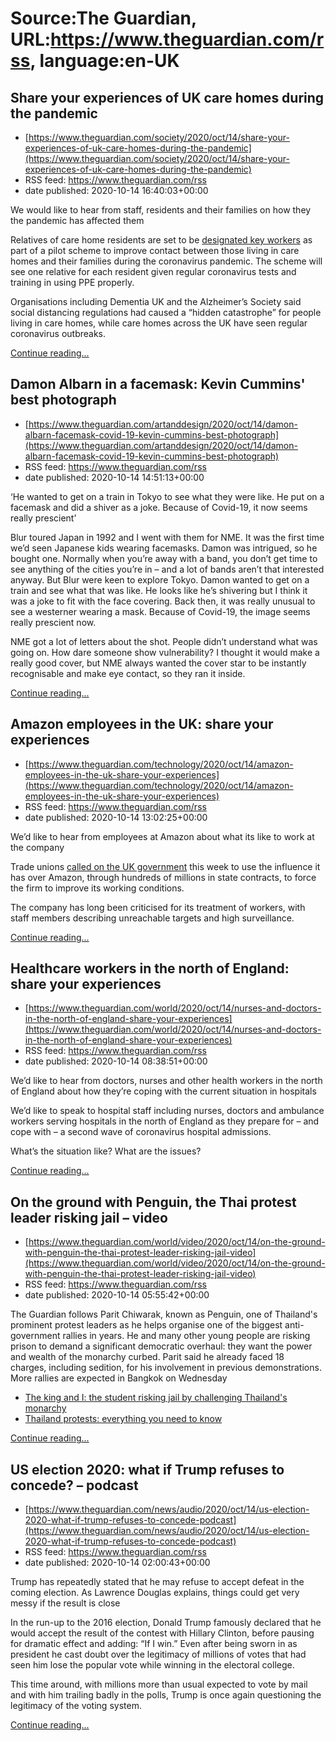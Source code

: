 # Source:The Guardian, URL:https://www.theguardian.com/rss, language:en-UK

## Share your experiences of UK care homes during the pandemic
 - [https://www.theguardian.com/society/2020/oct/14/share-your-experiences-of-uk-care-homes-during-the-pandemic](https://www.theguardian.com/society/2020/oct/14/share-your-experiences-of-uk-care-homes-during-the-pandemic)
 - RSS feed: https://www.theguardian.com/rss
 - date published: 2020-10-14 16:40:03+00:00

<p>We would like to hear from staff, residents and their families on how they the pandemic has affected them</p><p>Relatives of care home residents are set to be <a href="https://www.theguardian.com/society/2020/oct/13/relatives-to-be-named-as-care-home-key-workers-to-allow-visits-covid">designated key workers</a> as part of a pilot scheme to improve contact between those living in care homes and their families during the coronavirus pandemic. The scheme will see one relative for each resident given regular coronavirus tests and training in using PPE properly.</p><p>Organisations including Dementia UK and the Alzheimer’s Society said social distancing regulations had caused a “hidden catastrophe” for people living in care homes, while care homes across the UK have seen regular coronavirus outbreaks.</p> <a href="https://www.theguardian.com/society/2020/oct/14/share-your-experiences-of-uk-care-homes-during-the-pandemic">Continue reading...</a>

## Damon Albarn in a facemask: Kevin Cummins' best photograph
 - [https://www.theguardian.com/artanddesign/2020/oct/14/damon-albarn-facemask-covid-19-kevin-cummins-best-photograph](https://www.theguardian.com/artanddesign/2020/oct/14/damon-albarn-facemask-covid-19-kevin-cummins-best-photograph)
 - RSS feed: https://www.theguardian.com/rss
 - date published: 2020-10-14 14:51:13+00:00

<p>‘He wanted to get on a train in Tokyo to see what they were like. He put on a facemask and did a shiver as a joke. Because of Covid-19, it now seems really prescient’ </p><p>Blur toured Japan in 1992 and I went with them for NME. It was the first time we’d seen Japanese kids wearing facemasks. Damon was intrigued, so he bought one. Normally when you’re away with a band, you don’t get time to see anything of the cities you’re in – and a lot of bands aren’t that interested anyway. But Blur were keen to explore Tokyo. Damon wanted to get on a train and see what that was like. He looks like he’s shivering but I think it was a joke to fit with the face covering. Back then, it was really unusual to see a westerner wearing a mask. Because of Covid-19, the image seems really prescient now.</p><p>NME got a lot of letters about the shot. People didn’t understand what was going on. How dare someone show vulnerability? I thought it would make a really good cover, but NME always wanted the cover star to be instantly recognisable and make eye contact, so they ran it inside.</p> <a href="https://www.theguardian.com/artanddesign/2020/oct/14/damon-albarn-facemask-covid-19-kevin-cummins-best-photograph">Continue reading...</a>

## Amazon employees in the UK: share your experiences
 - [https://www.theguardian.com/technology/2020/oct/14/amazon-employees-in-the-uk-share-your-experiences](https://www.theguardian.com/technology/2020/oct/14/amazon-employees-in-the-uk-share-your-experiences)
 - RSS feed: https://www.theguardian.com/rss
 - date published: 2020-10-14 13:02:25+00:00

<p>We’d like to hear from employees at Amazon about what its like to work at the company<br /></p><p>Trade unions <a href="https://www.theguardian.com/technology/2020/oct/12/uk-must-compel-amazon-to-improve-worker-conditions-say-unions">called on the UK government</a> this week to use the influence it has over Amazon, through hundreds of millions in state contracts, to force the firm to improve its working conditions.</p><p>The company has long been criticised for its treatment of workers, with staff members describing unreachable targets and high surveillance.</p> <a href="https://www.theguardian.com/technology/2020/oct/14/amazon-employees-in-the-uk-share-your-experiences">Continue reading...</a>

## Healthcare workers in the north of England: share your experiences
 - [https://www.theguardian.com/world/2020/oct/14/nurses-and-doctors-in-the-north-of-england-share-your-experiences](https://www.theguardian.com/world/2020/oct/14/nurses-and-doctors-in-the-north-of-england-share-your-experiences)
 - RSS feed: https://www.theguardian.com/rss
 - date published: 2020-10-14 08:38:51+00:00

<p>We’d like to hear from doctors, nurses and other health workers in the north of England about how they’re coping with the current situation in hospitals</p><p>We’d like to speak to hospital staff including nurses, doctors and ambulance workers serving hospitals in the north of England as they prepare for – and cope with – a second wave of coronavirus hospital admissions.</p><p>What’s the situation like? What are the issues?</p> <a href="https://www.theguardian.com/world/2020/oct/14/nurses-and-doctors-in-the-north-of-england-share-your-experiences">Continue reading...</a>

## On the ground with Penguin, the Thai protest leader risking jail – video
 - [https://www.theguardian.com/world/video/2020/oct/14/on-the-ground-with-penguin-the-thai-protest-leader-risking-jail-video](https://www.theguardian.com/world/video/2020/oct/14/on-the-ground-with-penguin-the-thai-protest-leader-risking-jail-video)
 - RSS feed: https://www.theguardian.com/rss
 - date published: 2020-10-14 05:55:42+00:00

<p>The Guardian follows Parit Chiwarak, known as Penguin, one of Thailand's prominent protest leaders as he helps organise one of the biggest anti-government rallies in years.&nbsp;He and many other young people are risking prison to demand a significant democratic overhaul: they want the power and wealth of the monarchy curbed. Parit said he already faced 18 charges,&nbsp;including sedition, for his involvement in previous demonstrations. More rallies are expected in Bangkok on Wednesday&nbsp;</p><ul><li><a href="https://www.theguardian.com/world/2020/oct/13/panusaya-sithijirawattanakul-the-student-taking-on-thailands-monarchy-">The king and I: the student risking jail by challenging Thailand's monarchy</a></li><li><a href="https://www.theguardian.com/world/2020/sep/22/thailand-protests-everything-you-need-to-know">Thailand protests: everything you need to know</a>&nbsp;</li></ul> <a href="https://www.theguardian.com/world/video/2020/oct/14/on-the-ground-with-penguin-the-thai-protest-leader-risking-jail-video">Continue reading...</a>

## US election 2020: what if Trump refuses to concede? – podcast
 - [https://www.theguardian.com/news/audio/2020/oct/14/us-election-2020-what-if-trump-refuses-to-concede-podcast](https://www.theguardian.com/news/audio/2020/oct/14/us-election-2020-what-if-trump-refuses-to-concede-podcast)
 - RSS feed: https://www.theguardian.com/rss
 - date published: 2020-10-14 02:00:43+00:00

<p>Trump has repeatedly stated that he may refuse to accept defeat in the coming election. As Lawrence Douglas explains, things could get very messy if the result is close</p><p>In the run-up to the 2016 election, Donald Trump famously declared that he would accept the result of the contest with Hillary Clinton, before pausing for dramatic effect and adding: “If I win.” Even after being sworn in as president he cast doubt over the legitimacy of millions of votes that had seen him lose the popular vote while winning in the electoral college. </p><p>This time around, with millions more than usual expected to vote by mail and with him trailing badly in the polls, Trump is once again questioning the legitimacy of the voting system. </p> <a href="https://www.theguardian.com/news/audio/2020/oct/14/us-election-2020-what-if-trump-refuses-to-concede-podcast">Continue reading...</a>

